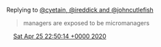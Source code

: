 Replying to [@cyetain, @ireddick and @johncutlefish](https://twitter.com/cyetain/status/1254180370133770249)

> managers are exposed to be micromanagers

<img src="../../media/tweet.ico" width="12" /> [Sat Apr 25 22:50:14 +0000 2020](https://twitter.com/DromerDenker/status/1254180950298296320)
